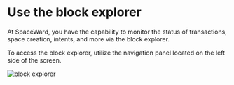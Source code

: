 ﻿---
sidebar_position: 11
---

# Use the block explorer

At SpaceWard, you have the capability to monitor the status of transactions, space creation, intents, and more via the block explorer.

To access the block explorer, utilize the navigation panel located on the left side of the screen.

![block explorer](https://i.ibb.co/8PQNS6Y/Screenshot-2024-02-15-at-19-55-09.png)
